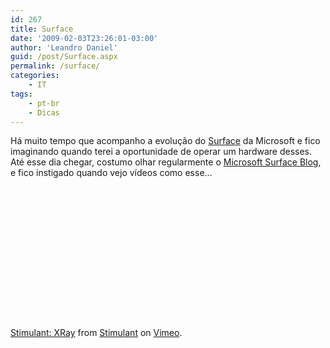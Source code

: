 ```yaml
---
id: 267
title: Surface
date: '2009-02-03T23:26:01-03:00'
author: 'Leandro Daniel'
guid: /post/Surface.aspx
permalink: /surface/
categories:
    - IT
tags:
    - pt-br
    - Dicas
---
```


Há muito tempo que acompanho a evolução do [Surface](www.microsoft.com/surface) da Microsoft e fico imaginando quando terei a oportunidade de operar um hardware desses. Até esse dia chegar, costumo olhar regularmente o [Microsoft Surface Blog](http://blogs.msdn.com/surface/default), e fico instigado quando vejo vídeos como esse…

 <object height="225" width="400"><param name="allowfullscreen" value="true"></param><param name="allowscriptaccess" value="always"></param><param name="movie" value="http://vimeo.com/moogaloop.swf?clip_id=3021516&server=vimeo.com&show_title=1&show_byline=1&show_portrait=0&color=&fullscreen=1"></param><embed allowfullscreen="true" allowscriptaccess="always" height="225" src="http://vimeo.com/moogaloop.swf?clip_id=3021516&server=vimeo.com&show_title=1&show_byline=1&show_portrait=0&color=&fullscreen=1" type="application/x-shockwave-flash" width="400"></embed></object>   
[Stimulant: XRay](http://vimeo.com/3021516) from [Stimulant](http://vimeo.com/stimulant) on [Vimeo](http://vimeo.com).
